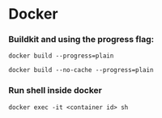 # Docker

### Buildkit and using the progress flag:

```docker build --progress=plain ```

```docker build --no-cache --progress=plain```

### Run shell inside docker
```docker exec -it <container id> sh```